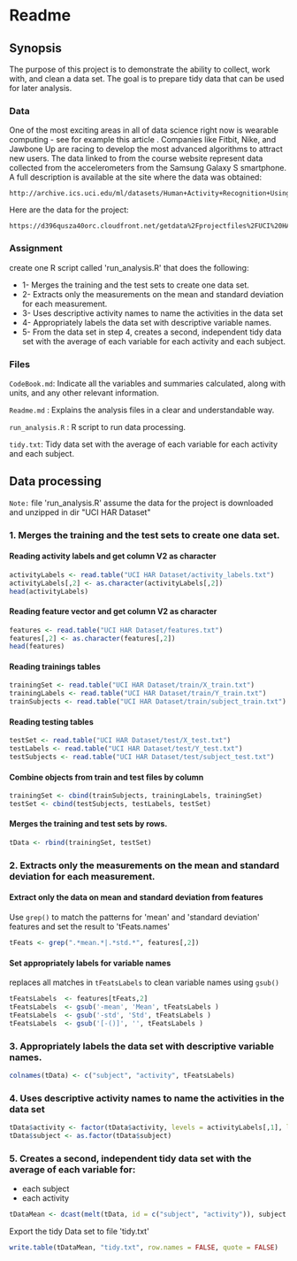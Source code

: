# Readme

## Synopsis

The purpose of this project is to demonstrate the ability to collect, work with, and clean a data set. The goal is to prepare tidy data that can be used for later analysis.

### Data

One of the most exciting areas in all of data science right now is wearable computing - see for example this article . Companies like Fitbit, Nike, and Jawbone Up are racing to develop the most advanced algorithms to attract new users. The data linked to from the course website represent data collected from the accelerometers from the Samsung Galaxy S smartphone. A full description is available at the site where the data was obtained:
    
    http://archive.ics.uci.edu/ml/datasets/Human+Activity+Recognition+Using+Smartphones

Here are the data for the project:
    
    https://d396qusza40orc.cloudfront.net/getdata%2Fprojectfiles%2FUCI%20HAR%20Dataset.zip


### Assignment
create one R script called 'run_analysis.R' that does the following:

* 1- Merges the training and the test sets to create one data set.
* 2- Extracts only the measurements on the mean and standard deviation for each measurement.
* 3- Uses descriptive activity names to name the activities in the data set
* 4- Appropriately labels the data set with descriptive variable names.
* 5- From the data set in step 4, creates a second, independent tidy data set with the average of each variable for each activity and each subject.

### Files

`CodeBook.md`: Indicate all the variables and summaries calculated, along with units, and any other relevant information.	

`Readme.md`	: Explains the analysis files in a clear and understandable way.

`run_analysis.R` : 	R script to run data processing.

`tidy.txt`: Tidy data set with the average of each variable for each activity and each subject.


## Data processing

`Note:` file 'run_analysis.R' assume the data for the project is downloaded and unzipped in dir "UCI HAR Dataset"

### 1. Merges the training and the test sets to create one data set.

#### Reading activity labels and get column V2 as character

```r
activityLabels <- read.table("UCI HAR Dataset/activity_labels.txt")
activityLabels[,2] <- as.character(activityLabels[,2])
head(activityLabels)
```

#### Reading feature vector and get column V2 as character
```r
features <- read.table("UCI HAR Dataset/features.txt")
features[,2] <- as.character(features[,2])
head(features)

```
#### Reading trainings tables 
```r
trainingSet <- read.table("UCI HAR Dataset/train/X_train.txt")
trainingLabels <- read.table("UCI HAR Dataset/train/Y_train.txt")
trainSubjects <- read.table("UCI HAR Dataset/train/subject_train.txt")
```

#### Reading testing tables
```r
testSet <- read.table("UCI HAR Dataset/test/X_test.txt")
testLabels <- read.table("UCI HAR Dataset/test/Y_test.txt")
testSubjects <- read.table("UCI HAR Dataset/test/subject_test.txt")
```

#### Combine objects from train and test files by column
```r
trainingSet <- cbind(trainSubjects, trainingLabels, trainingSet)
testSet <- cbind(testSubjects, testLabels, testSet)
```

#### Merges the training and test sets by rows.
```r
tData <- rbind(trainingSet, testSet)
```

### 2. Extracts only the measurements on the mean and standard deviation for each measurement.

#### Extract only the data on mean and standard deviation from features

Use `grep()` to match the patterns for 'mean' and 'standard deviation' features and set the result to 'tFeats.names'
```r
tFeats <- grep(".*mean.*|.*std.*", features[,2])

```

#### Set appropriately labels for variable names

replaces all matches in `tFeatsLabels` to clean variable names using `gsub()` 

```r
tFeatsLabels  <- features[tFeats,2]
tFeatsLabels  <- gsub('-mean', 'Mean', tFeatsLabels )
tFeatsLabels  <- gsub('-std', 'Std', tFeatsLabels )
tFeatsLabels  <- gsub('[-()]', '', tFeatsLabels )
```

### 3. Appropriately labels the data set with descriptive variable names.
```r
colnames(tData) <- c("subject", "activity", tFeatsLabels)
```

### 4. Uses descriptive activity names to name the activities in the data set
```r
tData$activity <- factor(tData$activity, levels = activityLabels[,1], labels = activityLabels[,2])
tData$subject <- as.factor(tData$subject)
```

### 5. Creates a second, independent tidy data set with the average of each variable for:

 - each subject
 - each activity
```r
tDataMean <- dcast(melt(tData, id = c("subject", "activity")), subject + activity ~ variable, mean)
```
Export the tidy Data set to file 'tidy.txt'
```r
write.table(tDataMean, "tidy.txt", row.names = FALSE, quote = FALSE)
```



